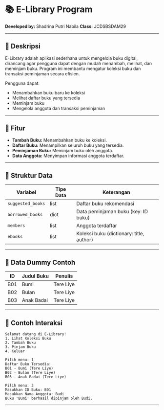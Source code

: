 # 📚 E-Library Program

**Developed by:** Shadrina Putri Nabila
**Class:** JCDSBSDAM29

---

## 🔹 **Deskripsi**

E-Library adalah aplikasi sederhana untuk mengelola buku digital, dirancang agar pengguna dapat dengan mudah menambah, melihat, dan meminjam buku.
Program ini membantu mengatur koleksi buku dan transaksi peminjaman secara efisien.

Pengguna dapat:

* Menambahkan buku baru ke koleksi
* Melihat daftar buku yang tersedia
* Meminjam buku
* Mengelola anggota dan transaksi peminjaman

---

## 🔹 **Fitur**

* **Tambah Buku:** Menambahkan buku ke koleksi.
* **Daftar Buku:** Menampilkan seluruh buku yang tersedia.
* **Peminjaman Buku:** Meminjam buku oleh anggota.
* **Data Anggota:** Menyimpan informasi anggota terdaftar.

---

## 🔹 **Struktur Data**

| Variabel          | Tipe Data | Keterangan                               |
| ----------------- | --------- | ---------------------------------------- |
| `suggested_books` | list      | Daftar buku rekomendasi                  |
| `borrowed_books`  | dict      | Data peminjaman buku (key: ID buku)      |
| `members`         | list      | Anggota terdaftar                        |
| `ebooks`          | list      | Koleksi buku (dictionary: title, author) |

---

## 🔹 **Data Dummy Contoh**

| ID  | Judul Buku | Penulis   |
| --- | ---------- | --------- |
| B01 | Bumi       | Tere Liye |
| B02 | Bulan      | Tere Liye |
| B03 | Anak Badai | Tere Liye |

---

## 🔹 **Contoh Interaksi**

```text
Selamat datang di E-Library!
1. Lihat Koleksi Buku
2. Tambah Buku
3. Pinjam Buku
4. Keluar

Pilih menu: 1
Daftar Buku Tersedia:
B01 - Bumi (Tere Liye)
B02 - Bulan (Tere Liye)
B03 - Anak Badai (Tere Liye)

Pilih menu: 3
Masukkan ID Buku: B01
Masukkan Nama Anggota: Budi
Buku 'Bumi' berhasil dipinjam oleh Budi.
```

---
